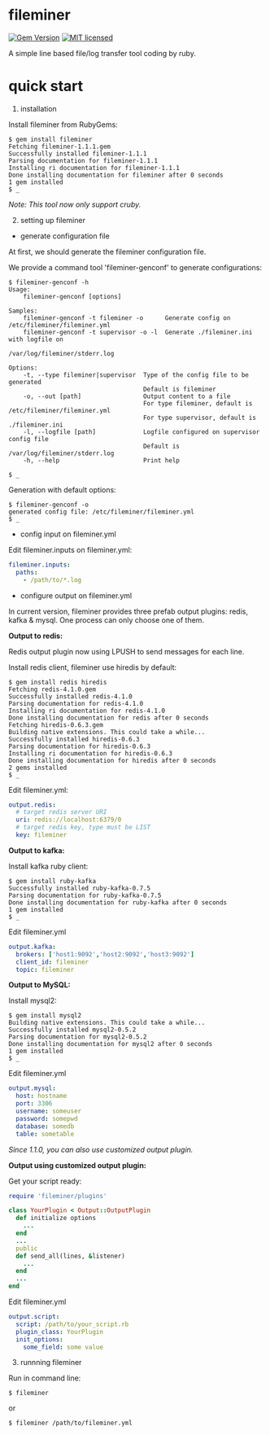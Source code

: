 # fileminer
[![Gem Version](https://d25lcipzij17d.cloudfront.net/badge.svg?id=rb&type=6&v=1.1.1&x2=0)](https://rubygems.org/gems/fileminer)
[![MIT licensed](https://img.shields.io/badge/license-MIT-blue.svg)](https://github.com/fmjsjx/fileminer/blob/master/LICENSE)


A simple line based file/log transfer tool coding by ruby.

# quick start
1. installation

Install fileminer from RubyGems:
```
$ gem install fileminer
Fetching fileminer-1.1.1.gem
Successfully installed fileminer-1.1.1
Parsing documentation for fileminer-1.1.1
Installing ri documentation for fileminer-1.1.1
Done installing documentation for fileminer after 0 seconds
1 gem installed
$ _
```

*Note: This tool now only support cruby.*


2. setting up fileminer

* generate configuration file

At first, we should generate the fileminer configuration file.

We provide a command tool 'fileminer-genconf' to generate configurations:
```
$ fileminer-genconf -h
Usage:
    fileminer-genconf [options]

Samples:
    fileminer-genconf -t fileminer -o      Generate config on /etc/fileminer/fileminer.yml
    fileminer-genconf -t supervisor -o -l  Generate ./fileminer.ini with logfile on
                                           /var/log/fileminer/stderr.log

Options:
    -t, --type fileminer|supervisor  Type of the config file to be generated
                                     Default is fileminer
    -o, --out [path]                 Output content to a file
                                     For type fileminer, default is /etc/fileminer/fileminer.yml
                                     For type supervisor, default is ./fileminer.ini
    -l, --logfile [path]             Logfile configured on supervisor config file
                                     Default is /var/log/fileminer/stderr.log
    -h, --help                       Print help

$ _
```

Generation with default options:
```
$ fileminer-genconf -o
generated config file: /etc/fileminer/fileminer.yml
$ _
```

* config input on fileminer.yml

Edit fileminer.inputs on fileminer.yml:
```yaml
fileminer.inputs:
  paths:
    - /path/to/*.log
```

* configure output on fileminer.yml

In current version, fileminer provides three prefab output plugins: redis, kafka & mysql. One process can only choose one of them.

**Output to redis:**

Redis output plugin now using LPUSH to send messages for each line.

Install redis client, fileminer use hiredis by default:
```
$ gem install redis hiredis
Fetching redis-4.1.0.gem
Successfully installed redis-4.1.0
Parsing documentation for redis-4.1.0
Installing ri documentation for redis-4.1.0
Done installing documentation for redis after 0 seconds
Fetching hiredis-0.6.3.gem
Building native extensions. This could take a while...
Successfully installed hiredis-0.6.3
Parsing documentation for hiredis-0.6.3
Installing ri documentation for hiredis-0.6.3
Done installing documentation for hiredis after 0 seconds
2 gems installed
$ _
```

Edit fileminer.yml:
```yaml
output.redis:
  # target redis server URI
  uri: redis://localhost:6379/0
  # target redis key, type must be LIST
  key: fileminer
```


**Output to kafka:**

Install kafka ruby client:
```
$ gem install ruby-kafka
Successfully installed ruby-kafka-0.7.5
Parsing documentation for ruby-kafka-0.7.5
Done installing documentation for ruby-kafka after 0 seconds
1 gem installed
$ _
```

Edit fileminer.yml
```yaml
output.kafka:
  brokers: ['host1:9092','host2:9092','host3:9092']
  client_id: fileminer
  topic: fileminer
```


**Output to MySQL:**

Install mysql2:
```
$ gem install mysql2
Building native extensions. This could take a while...
Successfully installed mysql2-0.5.2
Parsing documentation for mysql2-0.5.2
Done installing documentation for mysql2 after 0 seconds
1 gem installed
$ _
```

Edit fileminer.yml
```yaml
output.mysql:
  host: hostname
  port: 3306
  username: someuser
  password: somepwd
  database: somedb
  table: sometable
```


*Since 1.1.0, you can also use customized output plugin.*

**Output using customized output plugin:**

Get your script ready:
```ruby
require 'fileminer/plugins'

class YourPlugin < Output::OutputPlugin
  def initialize options
    ...
  end
  ...
  public
  def send_all(lines, &listener)
    ...
  end
  ...
end
```

Edit fileminer.yml
```yaml
output.script:
  script: /path/to/your_script.rb
  plugin_class: YourPlugin
  init_options:
    some_field: some value
```

3. runnning fileminer

Run in command line:
```
$ fileminer

```
or
```
$ fileminer /path/to/fileminer.yml

```
